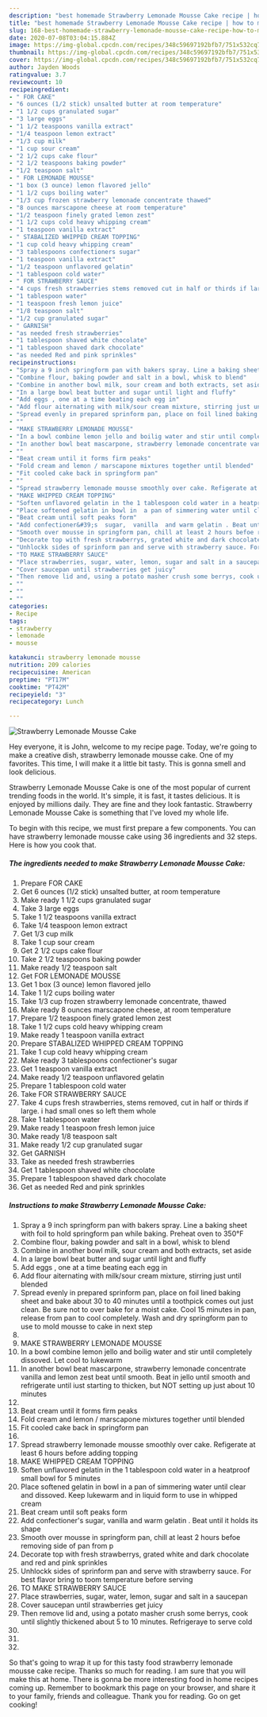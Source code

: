 ```yaml
---
description: "best homemade Strawberry Lemonade Mousse Cake recipe | how to make good Strawberry Lemonade Mousse Cake"
title: "best homemade Strawberry Lemonade Mousse Cake recipe | how to make good Strawberry Lemonade Mousse Cake"
slug: 168-best-homemade-strawberry-lemonade-mousse-cake-recipe-how-to-make-good-strawberry-lemonade-mousse-cake
date: 2020-07-08T03:04:15.884Z
image: https://img-global.cpcdn.com/recipes/348c59697192bfb7/751x532cq70/strawberry-lemonade-mousse-cake-recipe-main-photo.jpg
thumbnail: https://img-global.cpcdn.com/recipes/348c59697192bfb7/751x532cq70/strawberry-lemonade-mousse-cake-recipe-main-photo.jpg
cover: https://img-global.cpcdn.com/recipes/348c59697192bfb7/751x532cq70/strawberry-lemonade-mousse-cake-recipe-main-photo.jpg
author: Jayden Woods
ratingvalue: 3.7
reviewcount: 10
recipeingredient:
- " FOR CAKE"
- "6 ounces (1/2 stick) unsalted butter at room temperature"
- "1 1/2 cups granulated sugar"
- "3 large eggs"
- "1 1/2 teaspoons vanilla extract"
- "1/4 teaspoon lemon extract"
- "1/3 cup milk"
- "1 cup sour cream"
- "2 1/2 cups cake flour"
- "2 1/2 teaspoons baking powder"
- "1/2 teaspoon salt"
- " FOR LEMONADE MOUSSE"
- "1 box (3 ounce) lemon flavored jello"
- "1 1/2 cups boiling water"
- "1/3 cup frozen strawberry lemonade concentrate thawed"
- "8 ounces marscapone cheese at room temperature"
- "1/2 teaspoon finely grated lemon zest"
- "1 1/2 cups cold heavy whipping cream"
- "1 teaspoon vanilla extract"
- " STABALIZED WHIPPED CREAM TOPPING"
- "1 cup cold heavy whipping cream"
- "3 tablespoons confectioners sugar"
- "1 teaspoon vanilla extract"
- "1/2 teaspoon unflavored gelatin"
- "1 tablespoon cold water"
- " FOR STRAWBERRY SAUCE"
- "4 cups fresh strawberries stems removed cut in half or thirds if large i had small ones so left them whole"
- "1 tablespoon water"
- "1 teaspoon fresh lemon juice"
- "1/8 teaspoon salt"
- "1/2 cup granulated sugar"
- " GARNISH"
- "as needed fresh strawberries"
- "1 tablespoon shaved white chocolate"
- "1 tablespoon shaved dark chocolate"
- "as needed Red and pink sprinkles"
recipeinstructions:
- "Spray a 9 inch springform pan with bakers spray. Line a baking sheet with foil to hold springform pan while baking. Preheat oven to 350°F"
- "Combine flour, baking powder and salt in a bowl, whisk to blend"
- "Combine in another bowl milk, sour cream and both extracts, set aside"
- "In a large bowl beat butter and sugar until light and fluffy"
- "Add eggs , one at a time beating each egg in"
- "Add flour aiternating with milk/sour cream mixture, stirring just until blended"
- "Spread evenly in prepared sprinform pan, place on foil lined baking sheet and bake about 30 to 40 minutes until a toothpick comes out just clean. Be sure not to over bake for a moist cake. Cool 15 minutes in pan, release from pan to cool completely.  Wash and dry springform pan to use to mold mousse to cake in next step"
- ""
- "MAKE STRAWBERRY LEMONADE MOUSSE"
- "In a bowl combine lemon jello and boilig water and stir until completely  dissoved.  Let cool to lukewarm"
- "In another bowl beat mascarpone, strawberry lemonade concentrate vanilla and lemon zest beat until smooth.  Beat in jello until smooth and refrigerate until iust starting to thicken, but NOT setting up  just about 10 minutes"
- ""
- "Beat cream until it forms firm peaks"
- "Fold cream and lemon / marscapone mixtures together until blended"
- "Fit cooled cake back in springform pan"
- ""
- "Spread strawberry lemonade mousse smoothly over cake. Refigerate at least 6 hours before adding topping"
- "MAKE WHIPPED CREAM TOPPING"
- "Soften unflavored gelatin in the 1 tablespoon cold water in a heatproof small bowl for 5 minutes"
- "Place softened gelatin in bowl in  a pan of simmering water until clear and dissoved. Keep lukewarm and in liquid form to use in whipped cream"
- "Beat cream until soft peaks form"
- "Add confectioner&#39;s  sugar,  vanilla  and warm gelatin . Beat until it holds its shape"
- "Smooth over mousse in springform pan, chill at least 2 hours befoe removing side of pan from p"
- "Decorate top with fresh strawberrys, grated white and dark chocolate and red and pink sprinkles"
- "Unhlockk sides of sprinform pan and serve with strawberry sauce. For best flavor bring to toom temperature before serving"
- "TO MAKE STRAWBERRY SAUCE"
- "Place strawberries, sugar, water, lemon, sugar and salt in a saucepan"
- "Cover saucepan until strawberries get juicy"
- "Then remove lid and, using a potato masher crush some berrys, cook until slightly thickened about 5 to 10 minutes. Refrigeraye to serve cold"
- ""
- ""
- ""
categories:
- Recipe
tags:
- strawberry
- lemonade
- mousse

katakunci: strawberry lemonade mousse 
nutrition: 209 calories
recipecuisine: American
preptime: "PT17M"
cooktime: "PT42M"
recipeyield: "3"
recipecategory: Lunch

---
```



![Strawberry Lemonade Mousse Cake](https://img-global.cpcdn.com/recipes/348c59697192bfb7/751x532cq70/strawberry-lemonade-mousse-cake-recipe-main-photo.jpg)

Hey everyone, it is John, welcome to my recipe page. Today, we're going to make a creative dish, strawberry lemonade mousse cake. One of my favorites. This time, I will make it a little bit tasty. This is gonna smell and look delicious.



Strawberry Lemonade Mousse Cake is one of the most popular of current trending foods in the world. It's simple, it is fast, it tastes delicious. It is enjoyed by millions daily. They are fine and they look fantastic. Strawberry Lemonade Mousse Cake is something that I've loved my whole life.


To begin with this recipe, we must first prepare a few components. You can have strawberry lemonade mousse cake using 36 ingredients and 32 steps. Here is how you cook that.

<!--inarticleads1-->

##### The ingredients needed to make Strawberry Lemonade Mousse Cake:

1. Prepare  FOR CAKE
1. Get 6 ounces (1/2 stick) unsalted butter, at room temperature
1. Make ready 1 1/2 cups granulated sugar
1. Take 3 large eggs
1. Take 1 1/2 teaspoons vanilla extract
1. Take 1/4 teaspoon lemon extract
1. Get 1/3 cup milk
1. Take 1 cup sour cream
1. Get 2 1/2 cups cake flour
1. Take 2 1/2 teaspoons baking powder
1. Make ready 1/2 teaspoon salt
1. Get  FOR LEMONADE MOUSSE
1. Get 1 box (3 ounce) lemon flavored jello
1. Take 1 1/2 cups boiling water
1. Take 1/3 cup frozen strawberry lemonade concentrate, thawed
1. Make ready 8 ounces marscapone cheese, at room temperature
1. Prepare 1/2 teaspoon finely grated lemon zest
1. Take 1 1/2 cups cold heavy whipping cream
1. Make ready 1 teaspoon vanilla extract
1. Prepare  STABALIZED WHIPPED CREAM TOPPING
1. Take 1 cup cold heavy whipping cream
1. Make ready 3 tablespoons confectioner&#39;s sugar
1. Get 1 teaspoon vanilla extract
1. Make ready 1/2 teaspoon unflavored gelatin
1. Prepare 1 tablespoon cold water
1. Take  FOR STRAWBERRY SAUCE
1. Take 4 cups fresh strawberries, stems removed, cut in half or thirds if large. i had small ones so left them whole
1. Take 1 tablespoon water
1. Make ready 1 teaspoon fresh lemon juice
1. Make ready 1/8 teaspoon salt
1. Make ready 1/2 cup granulated sugar
1. Get  GARNISH
1. Take as needed fresh strawberries
1. Get 1 tablespoon shaved white chocolate
1. Prepare 1 tablespoon shaved dark chocolate
1. Get as needed Red and pink sprinkles




<!--inarticleads2-->

##### Instructions to make Strawberry Lemonade Mousse Cake:

1. Spray a 9 inch springform pan with bakers spray. Line a baking sheet with foil to hold springform pan while baking. Preheat oven to 350°F
1. Combine flour, baking powder and salt in a bowl, whisk to blend
1. Combine in another bowl milk, sour cream and both extracts, set aside
1. In a large bowl beat butter and sugar until light and fluffy
1. Add eggs , one at a time beating each egg in
1. Add flour aiternating with milk/sour cream mixture, stirring just until blended
1. Spread evenly in prepared sprinform pan, place on foil lined baking sheet and bake about 30 to 40 minutes until a toothpick comes out just clean. Be sure not to over bake for a moist cake. Cool 15 minutes in pan, release from pan to cool completely.  Wash and dry springform pan to use to mold mousse to cake in next step
1. 
1. MAKE STRAWBERRY LEMONADE MOUSSE
1. In a bowl combine lemon jello and boilig water and stir until completely  dissoved.  Let cool to lukewarm
1. In another bowl beat mascarpone, strawberry lemonade concentrate vanilla and lemon zest beat until smooth.  Beat in jello until smooth and refrigerate until iust starting to thicken, but NOT setting up  just about 10 minutes
1. 
1. Beat cream until it forms firm peaks
1. Fold cream and lemon / marscapone mixtures together until blended
1. Fit cooled cake back in springform pan
1. 
1. Spread strawberry lemonade mousse smoothly over cake. Refigerate at least 6 hours before adding topping
1. MAKE WHIPPED CREAM TOPPING
1. Soften unflavored gelatin in the 1 tablespoon cold water in a heatproof small bowl for 5 minutes
1. Place softened gelatin in bowl in  a pan of simmering water until clear and dissoved. Keep lukewarm and in liquid form to use in whipped cream
1. Beat cream until soft peaks form
1. Add confectioner&#39;s  sugar,  vanilla  and warm gelatin . Beat until it holds its shape
1. Smooth over mousse in springform pan, chill at least 2 hours befoe removing side of pan from p
1. Decorate top with fresh strawberrys, grated white and dark chocolate and red and pink sprinkles
1. Unhlockk sides of sprinform pan and serve with strawberry sauce. For best flavor bring to toom temperature before serving
1. TO MAKE STRAWBERRY SAUCE
1. Place strawberries, sugar, water, lemon, sugar and salt in a saucepan
1. Cover saucepan until strawberries get juicy
1. Then remove lid and, using a potato masher crush some berrys, cook until slightly thickened about 5 to 10 minutes. Refrigeraye to serve cold
1. 
1. 
1. 




So that's going to wrap it up for this tasty food strawberry lemonade mousse cake recipe. Thanks so much for reading. I am sure that you will make this at home. There is gonna be more interesting food in home recipes coming up. Remember to bookmark this page on your browser, and share it to your family, friends and colleague. Thank you for reading. Go on get cooking!
